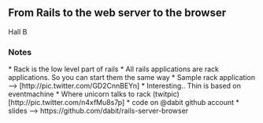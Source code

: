 <h2>From Rails to the web server to the browser </h2>
Hall B

<h3>Notes</h3>
* Rack is the low level part of rails
* All rails applications are rack applications. So you can start them the same way
* Sample rack application --> [http://pic.twitter.com/GD2CnnBEYn]
* Interesting.. Thin is based on eventmachine
* Where unicorn talks to rack (twitpic)[http://pic.twitter.com/n4xfMu8s7p]
* code on @dabit github account
* slides --> https://github.com/dabit/rails-server-browser
